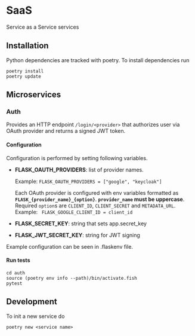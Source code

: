# SaaS

Service as a Service services

## Installation

Python dependencies are tracked with poetry. To install dependencies run

    poetry install
    poetry update

## Microservices

### Auth

Provides an HTTP endpoint `/login/<provider>` that authorizes user via OAuth
provider and returns a signed JWT token.

#### Configuration

Configuration is performed by setting following variables.

-   **FLASK_OAUTH_PROVIDERS**: list of provider names.

    Example: `FLASK_OAUTH_PROVIDERS = ["google", "keycloak"]`

    Each OAuth provider is configured with env variables formatted as
    **`FLASK_{provider_name}_{option}`**.
    **`provider_name` must be uppercase**.
    Required `option`s are `CLIENT_ID`, `CLIENT_SECRET` and `METADATA_URL`.
    Example: ` FLASK_GOOGLE_CLIENT_ID = client_id`

-   **FLASK_SECRET_KEY**: string that sets app.secret_key

-   **FLASK_JWT_SECRET_KEY**: string for JWT signing

Example configuration can be seen in .flaskenv file.

#### Run tests

    cd auth
    source (poetry env info --path)/bin/activate.fish
    pytest

## Development

To init a new service do

    poetry new <service name>
